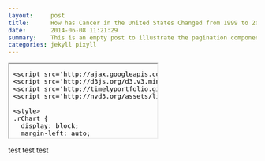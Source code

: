 ```yaml
---
layout:     post
title:      How has Cancer in the United States Changed from 1999 to 2011?
date:       2014-06-08 11:21:29
summary:    This is an empty post to illustrate the pagination component with Pixyll.
categories: jekyll pixyll
---
```


<iframe srcdoc=' &lt;!doctype HTML&gt;
&lt;meta charset = &#039;utf-8&#039;&gt;
&lt;html&gt;
  &lt;head&gt;
    &lt;link rel=&#039;stylesheet&#039; href=&#039;http://nvd3.org/assets/css/nv.d3.css&#039;&gt;
    
    &lt;script src=&#039;http://ajax.googleapis.com/ajax/libs/jquery/1.8.2/jquery.min.js&#039; type=&#039;text/javascript&#039;&gt;&lt;/script&gt;
    &lt;script src=&#039;http://d3js.org/d3.v3.min.js&#039; type=&#039;text/javascript&#039;&gt;&lt;/script&gt;
    &lt;script src=&#039;http://timelyportfolio.github.io/rCharts_nvd3_tests/libraries/widgets/nvd3/js/nv.d3.min-new.js&#039; type=&#039;text/javascript&#039;&gt;&lt;/script&gt;
    &lt;script src=&#039;http://nvd3.org/assets/lib/fisheye.js&#039; type=&#039;text/javascript&#039;&gt;&lt;/script&gt;
    
    &lt;style&gt;
    .rChart {
      display: block;
      margin-left: auto; 
      margin-right: auto;
      width: 100%;
      height: 100%;
    }  
    &lt;/style&gt;
    
  &lt;/head&gt;
  &lt;body &gt;
    
    &lt;div id = &#039;chart193c47207c88&#039; class = &#039;rChart nvd3&#039;&gt;&lt;/div&gt;    
    &lt;script type=&#039;text/javascript&#039;&gt;
 $(document).ready(function(){
      drawchart193c47207c88()
    });
    function drawchart193c47207c88(){  
      var opts = {
 &quot;dom&quot;: &quot;chart193c47207c88&quot;,
&quot;width&quot;:    100%,
&quot;height&quot;:    100%,
&quot;x&quot;: &quot;year&quot;,
&quot;y&quot;: &quot;norm_count&quot;,
&quot;group&quot;: &quot;sex&quot;,
&quot;type&quot;: &quot;lineChart&quot;,
&quot;disabled&quot;: [ false, false, true ],
&quot;id&quot;: &quot;chart193c47207c88&quot; 
},
        data = [
 {
 &quot;year&quot;: &quot;1999&quot;,
&quot;sex&quot;: &quot;Female&quot;,
&quot;norm_count&quot;:          5.876 
},
{
 &quot;year&quot;: &quot;2000&quot;,
&quot;sex&quot;: &quot;Female&quot;,
&quot;norm_count&quot;:           6.09 
},
{
 &quot;year&quot;: &quot;2001&quot;,
&quot;sex&quot;: &quot;Female&quot;,
&quot;norm_count&quot;:          6.201 
},
{
 &quot;year&quot;: &quot;2002&quot;,
&quot;sex&quot;: &quot;Female&quot;,
&quot;norm_count&quot;:          6.316 
},
{
 &quot;year&quot;: &quot;2003&quot;,
&quot;sex&quot;: &quot;Female&quot;,
&quot;norm_count&quot;:          6.609 
},
{
 &quot;year&quot;: &quot;2004&quot;,
&quot;sex&quot;: &quot;Female&quot;,
&quot;norm_count&quot;:          6.841 
},
{
 &quot;year&quot;: &quot;2005&quot;,
&quot;sex&quot;: &quot;Female&quot;,
&quot;norm_count&quot;:          6.981 
},
{
 &quot;year&quot;: &quot;2006&quot;,
&quot;sex&quot;: &quot;Female&quot;,
&quot;norm_count&quot;:          7.092 
},
{
 &quot;year&quot;: &quot;2007&quot;,
&quot;sex&quot;: &quot;Female&quot;,
&quot;norm_count&quot;:          7.242 
},
{
 &quot;year&quot;: &quot;2008&quot;,
&quot;sex&quot;: &quot;Female&quot;,
&quot;norm_count&quot;:          7.405 
},
{
 &quot;year&quot;: &quot;2009&quot;,
&quot;sex&quot;: &quot;Female&quot;,
&quot;norm_count&quot;:          7.518 
},
{
 &quot;year&quot;: &quot;2010&quot;,
&quot;sex&quot;: &quot;Female&quot;,
&quot;norm_count&quot;:          7.456 
},
{
 &quot;year&quot;: &quot;2011&quot;,
&quot;sex&quot;: &quot;Female&quot;,
&quot;norm_count&quot;:           7.46 
},
{
 &quot;year&quot;: &quot;1999&quot;,
&quot;sex&quot;: &quot;Male&quot;,
&quot;norm_count&quot;:          6.238 
},
{
 &quot;year&quot;: &quot;2000&quot;,
&quot;sex&quot;: &quot;Male&quot;,
&quot;norm_count&quot;:          6.534 
},
{
 &quot;year&quot;: &quot;2001&quot;,
&quot;sex&quot;: &quot;Male&quot;,
&quot;norm_count&quot;:          6.683 
},
{
 &quot;year&quot;: &quot;2002&quot;,
&quot;sex&quot;: &quot;Male&quot;,
&quot;norm_count&quot;:          6.855 
},
{
 &quot;year&quot;: &quot;2003&quot;,
&quot;sex&quot;: &quot;Male&quot;,
&quot;norm_count&quot;:          7.138 
},
{
 &quot;year&quot;: &quot;2004&quot;,
&quot;sex&quot;: &quot;Male&quot;,
&quot;norm_count&quot;:           7.38 
},
{
 &quot;year&quot;: &quot;2005&quot;,
&quot;sex&quot;: &quot;Male&quot;,
&quot;norm_count&quot;:          7.496 
},
{
 &quot;year&quot;: &quot;2006&quot;,
&quot;sex&quot;: &quot;Male&quot;,
&quot;norm_count&quot;:          7.726 
},
{
 &quot;year&quot;: &quot;2007&quot;,
&quot;sex&quot;: &quot;Male&quot;,
&quot;norm_count&quot;:          7.997 
},
{
 &quot;year&quot;: &quot;2008&quot;,
&quot;sex&quot;: &quot;Male&quot;,
&quot;norm_count&quot;:          8.002 
},
{
 &quot;year&quot;: &quot;2009&quot;,
&quot;sex&quot;: &quot;Male&quot;,
&quot;norm_count&quot;:          8.001 
},
{
 &quot;year&quot;: &quot;2010&quot;,
&quot;sex&quot;: &quot;Male&quot;,
&quot;norm_count&quot;:           7.89 
},
{
 &quot;year&quot;: &quot;2011&quot;,
&quot;sex&quot;: &quot;Male&quot;,
&quot;norm_count&quot;:          7.861 
},
{
 &quot;year&quot;: &quot;1999&quot;,
&quot;sex&quot;: &quot;Male and Female&quot;,
&quot;norm_count&quot;:         12.114 
},
{
 &quot;year&quot;: &quot;2000&quot;,
&quot;sex&quot;: &quot;Male and Female&quot;,
&quot;norm_count&quot;:         12.624 
},
{
 &quot;year&quot;: &quot;2001&quot;,
&quot;sex&quot;: &quot;Male and Female&quot;,
&quot;norm_count&quot;:         12.884 
},
{
 &quot;year&quot;: &quot;2002&quot;,
&quot;sex&quot;: &quot;Male and Female&quot;,
&quot;norm_count&quot;:         13.171 
},
{
 &quot;year&quot;: &quot;2003&quot;,
&quot;sex&quot;: &quot;Male and Female&quot;,
&quot;norm_count&quot;:         13.747 
},
{
 &quot;year&quot;: &quot;2004&quot;,
&quot;sex&quot;: &quot;Male and Female&quot;,
&quot;norm_count&quot;:         14.221 
},
{
 &quot;year&quot;: &quot;2005&quot;,
&quot;sex&quot;: &quot;Male and Female&quot;,
&quot;norm_count&quot;:         14.477 
},
{
 &quot;year&quot;: &quot;2006&quot;,
&quot;sex&quot;: &quot;Male and Female&quot;,
&quot;norm_count&quot;:         14.819 
},
{
 &quot;year&quot;: &quot;2007&quot;,
&quot;sex&quot;: &quot;Male and Female&quot;,
&quot;norm_count&quot;:          15.24 
},
{
 &quot;year&quot;: &quot;2008&quot;,
&quot;sex&quot;: &quot;Male and Female&quot;,
&quot;norm_count&quot;:         15.407 
},
{
 &quot;year&quot;: &quot;2009&quot;,
&quot;sex&quot;: &quot;Male and Female&quot;,
&quot;norm_count&quot;:         15.519 
},
{
 &quot;year&quot;: &quot;2010&quot;,
&quot;sex&quot;: &quot;Male and Female&quot;,
&quot;norm_count&quot;:         15.347 
},
{
 &quot;year&quot;: &quot;2011&quot;,
&quot;sex&quot;: &quot;Male and Female&quot;,
&quot;norm_count&quot;:         15.321 
} 
]
  
      if(!(opts.type===&quot;pieChart&quot; || opts.type===&quot;sparklinePlus&quot; || opts.type===&quot;bulletChart&quot;)) {
        var data = d3.nest()
          .key(function(d){
            //return opts.group === undefined ? &#039;main&#039; : d[opts.group]
            //instead of main would think a better default is opts.x
            return opts.group === undefined ? opts.y : d[opts.group];
          })
          .entries(data);
      }
      
      if (opts.disabled != undefined){
        data.map(function(d, i){
          d.disabled = opts.disabled[i]
        })
      }
      
      nv.addGraph(function() {
        var chart = nv.models[opts.type]()
          .width(opts.width)
          .height(opts.height)
          
        if (opts.type != &quot;bulletChart&quot;){
          chart
            .x(function(d) { return d[opts.x] })
            .y(function(d) { return d[opts.y] })
        }
          
         
        chart
  .color([ &quot;hotpink&quot;, &quot;blue&quot;, &quot;black&quot; ])
  .tooltipContent( function(key, x, y){
        return &#039;&lt;h3&gt;&#039; + key + &#039;&lt;/h3&gt;&#039; + 
              &#039;&lt;p&gt;&#039; + y + &#039; per 100,000 diagnosed in &#039; + x + &#039;&lt;/p&gt;&#039;
              } )
          
        chart.xAxis
  .showMaxMin(false)

        
        
        chart.yAxis
  .showMaxMin(false)
  .axisLabel(&quot;Count (per 100,000)&quot;)
  .width(    40)
      
       d3.select(&quot;#&quot; + opts.id)
        .append(&#039;svg&#039;)
        .datum(data)
        .transition().duration(500)
        .call(chart);

       nv.utils.windowResize(chart.update);
       return chart;
      });
    };
&lt;/script&gt;
    
    &lt;script&gt;&lt;/script&gt;    
  &lt;/body&gt;
&lt;/html&gt; ' scrolling='no' frameBorder='0' seamless class='rChart  nvd3  ' id='iframe-chart193c47207c88'> </iframe>
 <style>iframe.rChart{ width: 100%; height: 400px;}</style>
 
 test test test
